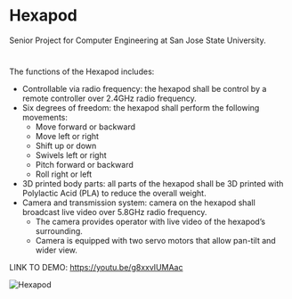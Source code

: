 # Hexapod
Senior Project for Computer Engineering at San Jose State University.
#
The functions of the Hexapod includes:
- Controllable via radio frequency: the hexapod shall be control by a remote controller over 2.4GHz radio frequency.
-	Six degrees of freedom: the hexapod shall perform the following movements:
    -	Move forward or backward
    -	Move left or right
    -	Shift up or down
    -	Swivels left or right
    -	Pitch forward or backward
    -	Roll right or left
-	3D printed body parts: all parts of the hexapod shall be 3D printed with Polylactic Acid (PLA) to reduce the overall weight.
-	Camera and transmission system: camera on the hexapod shall broadcast live video over 5.8GHz radio frequency. 
    -	The camera provides operator with live video of the hexapod’s surrounding.
    -	Camera is equipped with two servo motors that allow pan-tilt and wider view.
    
LINK TO DEMO: https://youtu.be/g8xxvIUMAac

![Hexapod](https://user-images.githubusercontent.com/32492951/59136151-ac17f000-8936-11e9-8846-eaa82565859e.png)


